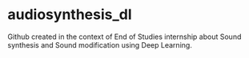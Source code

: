 # audiosynthesis_dl
Github created in the context of End of Studies internship about Sound synthesis and Sound modification using Deep Learning.
